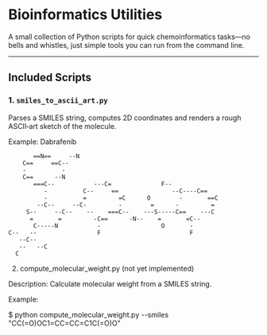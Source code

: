 # Bioinformatics Utilities

A small collection of Python scripts for quick chemoinformatics tasks—no bells and whistles, just simple tools you can run from the command line.

---

## Included Scripts

### 1. `smiles_to_ascii_art.py`

Parses a SMILES string, computes 2D coordinates and renders a rough ASCII‐art sketch of the molecule.

Example: Dabrafenib
```
       ==N==     --N
    C==     ==C--
    -          -
    C==      --N
       ===C--           ---C=              F--
          -          C--     ==               --C----C==   
          -          =         =C      O        -       ==C
        --C--     --C-         -        =      -         = 
     S--     --C--    --    ===C--    ---S-----C==    ---C 
      =       =         -C==      -N--    =       =C--     
       C-----N           -                 O       -       
C--   --                 F                         F        
   --C--
   --   --C
  C
```


2. compute_molecular_weight.py (not yet implemented)

Description:
Calculate molecular weight from a SMILES string.

Example:

$ python compute_molecular_weight.py --smiles "CC(=O)OC1=CC=CC=C1C(=O)O"
